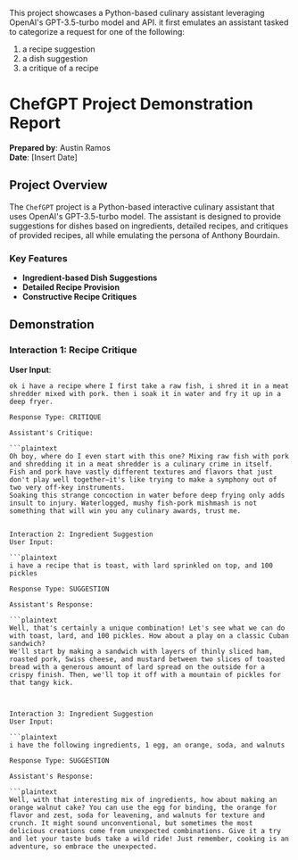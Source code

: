 This project showcases a Python-based culinary assistant leveraging OpenAI's GPT-3.5-turbo model and API.
it first emulates an assistant tasked to categorize a request for one of the following:
1) a recipe suggestion
2) a dish suggestion 
3) a critique of a recipe


# ChefGPT Project Demonstration Report

**Prepared by**: Austin Ramos  
**Date**: [Insert Date]

## Project Overview

The `ChefGPT` project is a Python-based interactive culinary assistant that uses OpenAI's GPT-3.5-turbo model. The assistant is designed to provide suggestions for dishes based on ingredients, detailed recipes, and critiques of provided recipes, all while emulating the persona of Anthony Bourdain.

### Key Features

- **Ingredient-based Dish Suggestions**
- **Detailed Recipe Provision**
- **Constructive Recipe Critiques**

## Demonstration

### Interaction 1: Recipe Critique

**User Input**:
```plaintext
ok i have a recipe where I first take a raw fish, i shred it in a meat shredder mixed with pork. then i soak it in water and fry it up in a deep fryer.

Response Type: CRITIQUE

Assistant's Critique:

```plaintext
Oh boy, where do I even start with this one? Mixing raw fish with pork and shredding it in a meat shredder is a culinary crime in itself. Fish and pork have vastly different textures and flavors that just don't play well together—it's like trying to make a symphony out of two very off-key instruments.
Soaking this strange concoction in water before deep frying only adds insult to injury. Waterlogged, mushy fish-pork mishmash is not something that will win you any culinary awards, trust me.


Interaction 2: Ingredient Suggestion
User Input:

```plaintext
i have a recipe that is toast, with lard sprinkled on top, and 100 pickles

Response Type: SUGGESTION

Assistant's Response:

```plaintext
Well, that's certainly a unique combination! Let's see what we can do with toast, lard, and 100 pickles. How about a play on a classic Cuban sandwich?
We'll start by making a sandwich with layers of thinly sliced ham, roasted pork, Swiss cheese, and mustard between two slices of toasted bread with a generous amount of lard spread on the outside for a crispy finish. Then, we'll top it off with a mountain of pickles for that tangy kick.



Interaction 3: Ingredient Suggestion
User Input:

```plaintext
i have the following ingredients, 1 egg, an orange, soda, and walnuts

Response Type: SUGGESTION

Assistant's Response:

```plaintext
Well, with that interesting mix of ingredients, how about making an orange walnut cake? You can use the egg for binding, the orange for flavor and zest, soda for leavening, and walnuts for texture and crunch. It might sound unconventional, but sometimes the most delicious creations come from unexpected combinations. Give it a try and let your taste buds take a wild ride! Just remember, cooking is an adventure, so embrace the unexpected.
